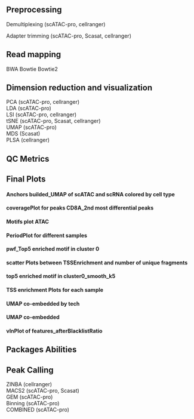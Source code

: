 ## Preprocessing
Demultiplexing  (scATAC-pro, cellranger)

Adapter trimming (scATAC-pro, Scasat, cellranger)


## Read mapping
BWA
Bowtie
Bowtie2


## Dimension reduction and visualization
PCA (scATAC-pro, cellranger)  
LDA (scATAC-pro)  
LSI (scATAC-pro, cellranger)  
tSNE (scATAC-pro, Scasat, cellranger)  
UMAP (scATAC-pro)  
MDS (Scasat)  
PLSA (cellranger)  

## QC Metrics





## Final Plots

#### Anchors builded_UMAP of scATAC and scRNA colored by cell type

#### coveragePlot for peaks CD8A_2nd most differential peaks


#### Motifs plot ATAC


#### PeriodPlot for different samples


#### pwf_Top5 enriched motif in cluster 0


#### scatter Plots between TSSEnrichment and number of unique fragments


#### top5 enriched motif in cluster0_smooth_k5


#### TSS enrichment Plots for each sample


#### UMAP co-embedded by tech


#### UMAP co-embedded


#### vlnPlot of features_afterBlacklistRatio




## Packages Abilities


  

## Peak Calling
ZINBA (cellranger)  
MACS2 (scATAC-pro, Scasat)  
GEM (scATAC-pro)  
Binning (scATAC-pro)  
COMBINED (scATAC-pro)  
